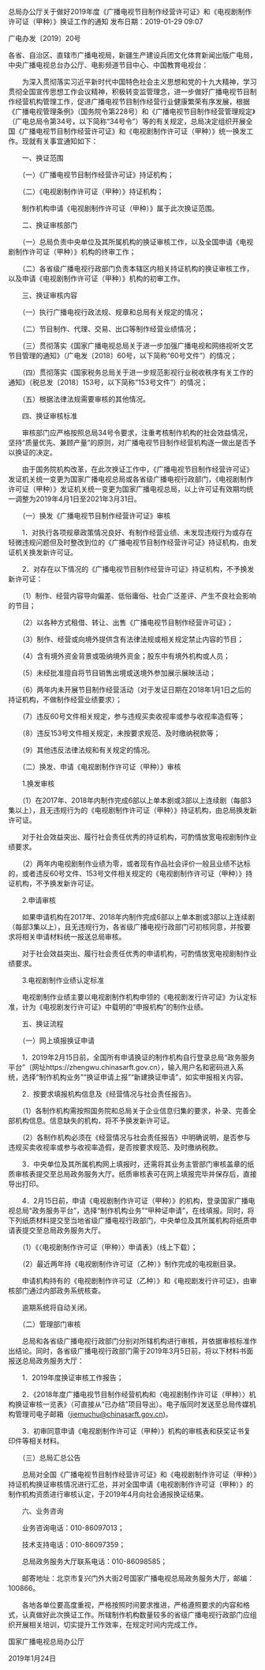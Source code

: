 总局办公厅关于做好2019年度《广播电视节目制作经营许可证》和《电视剧制作许可证（甲种）》换证工作的通知
发布日期：2019-01-29 09:07 	

广电办发〔2019〕20号


各省、自治区、直辖市广播电视局，新疆生产建设兵团文化体育新闻出版广电局，中央广播电视总台办公厅、电影频道节目中心、中国教育电视台：

　　为深入贯彻落实习近平新时代中国特色社会主义思想和党的十九大精神，学习贯彻全国宣传思想工作会议精神，积极转变监管理念，进一步做好广播电视节目制作经营机构管理工作，促进广播电视节目制作经营行业健康繁荣有序发展，根据《广播电视管理条例》（国务院令第228号）和《广播电视节目制作经营管理规定》（广电总局令第34号，以下简称“34号令”）等的有关规定，总局决定组织开展全国《广播电视节目制作经营许可证》和《电视剧制作许可证（甲种）》统一换发工作。现就有关事宜通知如下：

　　一、换证范围

　　（一）《广播电视节目制作经营许可证》持证机构；

　　（二）《电视剧制作许可证（甲种）》持证机构；

　　制作机构申请《电视剧制作许可证（甲种）》属于此次换证范围。

　　二、换证审核部门

　　（一）总局负责中央单位及其所属机构的换证审核工作，以及全国申请《电视剧制作许可证（甲种）》机构的终审工作；

　　（二）各省级广播电视行政部门负责本辖区内相关持证机构的换证审核工作，以及申请《电视剧制作许可证（甲种）》机构的初审工作。

　　三、换证审核内容

　　（一）执行广播电视行政法规、规章和总局有关规定的情况；

　　（二）节目制作、代理、交易、出口等制作经营业绩情况；

　　（三）贯彻落实《国家广播电视总局关于进一步加强广播电视和网络视听文艺节目管理的通知》（广电发〔2018〕60号，以下简称“60号文件”）的情况；

　　（四）贯彻落实《国家税务总局关于进一步规范影视行业税收秩序有关工作的通知》（税总发〔2018〕153号，以下简称“153号文件”）的情况；

　　（五）根据法律法规需要审核的其他情况。

　　四、换证审核标准

　　审核部门应严格按照总局34号令要求，注重考核制作机构的社会效益情况，坚持“质量优先、兼顾产量”的原则，对广播电视节目制作经营机构逐一做出是否予以换证的决定。

　　由于国务院机构改革，在此次换证工作中，《广播电视节目制作经营许可证》发证机关统一变更为国家广播电视总局或各省级广播电视行政部门，《电视剧制作许可证（甲种）》发证机关统一变更为国家广播电视总局，以上许可证有效期均统一调整为2019年4月1日至2021年3月31日。

　　（一）换发《广播电视节目制作经营许可证》审核

　　1．对执行各项规章政策情况良好、有制作经营业绩、未发现违规行为或存在轻微违规问题但及时整改到位的《广播电视节目制作经营许可证》持证机构，由发证机关换发新许可证。

　　2．对存在以下情况的《广播电视节目制作经营许可证》持证机构，不予换发新许可证：

　　（1）制作、经营内容导向偏差、低俗庸俗、社会广泛差评、产生不良社会影响的节目；

　　（2）以各种方式租借、转让、出售《广播电视节目制作经营许可证》；

　　（3）制作、经营或向境外提供含有法律法规或相关规定禁止内容的节目；

　　（4）含有境外资金背景或吸纳境外资金；股东中有境外机构或人员；

　　（5）未经批准擅自将节目销售出境或送境外参加展示展映活动；

　　（6）两年内未开展节目制作经营活动（对于发证日期在2018年1月1日之后的持证机构，不做制作经营业绩要求）；

　　（7）违反60号文件相关规定，参与违规买卖收视率或参与收视率造假等；

　　（8）违反153号文件相关规定，未按要求规范、及时缴纳税款等；

　　（9）其他违反法律法规和有关规定的情况。

　　（二）换发、申请《电视剧制作许可证（甲种）》审核

　　1.换发审核

　　（1）在2017年、2018年内制作完成6部以上单本剧或3部以上连续剧（每部3集以上），且无违规行为的《电视剧制作许可证（甲种）》持证机构，由总局换发新许可证。

　　对于社会效益突出、履行社会责任优秀的持证机构，可酌情放宽电视剧制作业绩要求。

　　（2）两年内电视剧制作业绩为零，或者现有作品社会评价一般且业绩不达标的，或者违反60号文件、153号文件相关规定的《电视剧制作许可证（甲种）》持证机构，不予换发新许可证。

　　2.申请审核

　　如果申请机构在2017年、2018年内制作完成6部以上单本剧或3部以上连续剧（每部3集以上），且无违规行为，各省级广播电视行政部门可初核同意，并按要求将相关申请材料统一报送总局审核。

　　对于社会效益突出、履行社会责任优秀的申请机构，可酌情放宽电视剧制作业绩要求。

　　3.电视剧制作业绩认定标准

　　电视剧制作业绩主要以电视剧制作机构申领的《电视剧发行许可证》为认定标准，计为《电视剧发行许可证》中载明的“申报机构”的制作业绩。

　　五、换证流程

　　（一）网上填报换证申请

　　1．2019年2月15日前，全国所有申请换证的制作机构自行登录总局“政务服务平台”（网址https://zhengwu.chinasarft.gov.cn），输入用户名和密码进入系统，选择“制作机构业务”“换证申请上报”“新建换证申请”，如实申报相关内容。

　　2．按要求填报机构信息及《经营情况与社会责任报告》。

　　（1）各制作机构需按照国务院和总局关于企业信息归集的要求，补录、完善全部机构信息。信息缺失的机构，将不予换发新许可证。

　　（2）各制作机构必须在《经营情况与社会责任报告》中明确说明，是否参与违规买卖收视率或参与收视率造假，是否按要求规范、及时缴纳税款。

　　3．中央单位及其所属机构网上填报时，还需将其业务主管部门审核盖章的纸质审核表提交至总局政务服务大厅。纸质审核表可在网上填报完毕并保存后，直接导出打印。

　　4．2月15日前，申请《电视剧制作许可证（甲种）》的机构，登录国家广播电视总局“政务服务平台”，选择“制作机构业务”“甲种证申请”，在线填报。同时，将下列纸质材料提交至当地省级广播电视行政部门，中央单位及其所属机构将纸质申请表提交至总局政务服务大厅。

　　（1）《〈电视剧制作许可证（甲种）〉申请表》（线上下载）；

　　（2）最近两年持《电视剧制作许可证（乙种）》制作完成的电视剧目录。

　　申请机构持有的《电视剧制作许可证（乙种）》和《电视剧发行许可证》，由审核部门通过内部政务系统核查。

　　逾期系统将自动关闭。

　　（二）管理部门审核

　　总局和各省级广播电视行政部门分别对所辖机构进行审核，并依据审核标准作出结论。同时，各省级广播电视行政部门需于2019年3月5日前，将以下材料书面报送总局政务服务大厅：

　　1．2019年度换证审核工作报告；

　　2．《2018年度广播电视节目制作经营机构和〈电视剧制作许可证（甲种）〉机构换证审核一览表》（可直接从“已办结”项目导出）。电子版同时发送至总局传媒机构管理司电子邮箱（jiemuchu@chinasarft.gov.cn)。

　　3．初审同意申请《电视剧制作许可证（甲种）》机构的审核表和获奖证书复印件等相关材料。

　　（三）总局汇总公告

　　总局对全国《广播电视节目制作经营许可证》和《电视剧制作许可证（甲种）》持证机构换证审核情况进行汇总，并对全国申请《电视剧制作许可证（甲种）》的制作机构资质进行审核认定，于2019年4月向社会通报换证结果。

　　六、业务咨询

　　业务咨询电话：010-86097013；

　　技术支持电话：010-86097359；

　　总局政务服务大厅联系电话：010-86098585；

　　邮寄地址：北京市复兴门外大街2号国家广播电视总局政务服务大厅，邮编：100866。

　　各地各单位要高度重视，严格按照时间要求推进，严格遵照要求的内容和格式，认真做好此次换证工作。所辖制作机构数量较多的省级广播电视行政部门应组织开展相关培训，切实提升工作效率，在规定时间内完成工作。



国家广播电视总局办公厅  

2019年1月24日        


